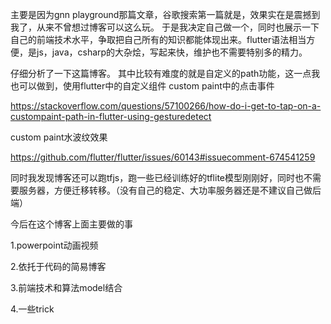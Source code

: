 主要是因为gnn playground那篇文章，谷歌搜索第一篇就是，效果实在是震撼到我了，从来不曾想过博客可以这么玩。
于是我决定自己做一个，同时也展示一下自己的前端技术水平，争取把自己所有的知识都能体现出来。flutter语法相当方便，是js，java，csharp的大杂烩，写起来快，维护也不需要特别多的精力。

仔细分析了一下这篇博客。
其中比较有难度的就是自定义的path功能，这一点我也可以做到，使用flutter中的自定义组件
custom paint中的点击事件

https://stackoverflow.com/questions/57100266/how-do-i-get-to-tap-on-a-custompaint-path-in-flutter-using-gesturedetect

custom paint水波纹效果

https://github.com/flutter/flutter/issues/60143#issuecomment-674541259

同时我发现博客还可以跑tfjs，跑一些已经训练好的tflite模型刚刚好，同时也不需要服务器，方便迁移转移。（没有自己的稳定、大功率服务器还是不建议自己做后端）

今后在这个博客上面主要做的事

1.powerpoint动画视频

2.依托于代码的简易博客

3.前端技术和算法model结合

4.一些trick

